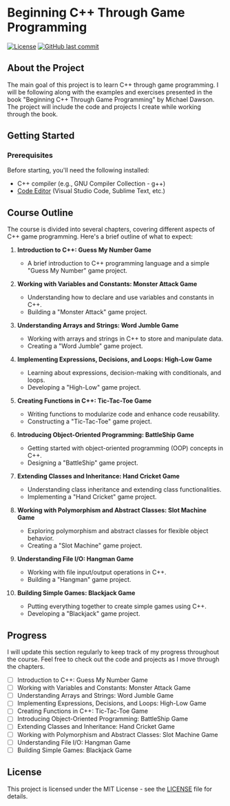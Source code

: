 # Beginning C++ Through Game Programming

[![License](https://img.shields.io/badge/license-Cengage_Learning-blue.svg)](LICENSE)
[![GitHub last commit](https://img.shields.io/github/last-commit/Brynner03/Beginning-C-Through-Game-Programming)](https://github.com/Brynner03/Beginning-C-Through-Game-Programming/commits/main)

## About the Project

The main goal of this project is to learn C++ through game programming. I will be following along with the examples and exercises presented in the book "Beginning C++ Through Game Programming" by Michael Dawson. The project will include the code and projects I create while working through the book.

## Getting Started

### Prerequisites

Before starting, you'll need the following installed:

- C++ compiler (e.g., GNU Compiler Collection - g++)
- [Code Editor](https://code.visualstudio.com/) (Visual Studio Code, Sublime Text, etc.)

## Course Outline

The course is divided into several chapters, covering different aspects of C++ game programming. Here's a brief outline of what to expect:

1. **Introduction to C++: Guess My Number Game**
   - A brief introduction to C++ programming language and a simple "Guess My Number" game project.

2. **Working with Variables and Constants: Monster Attack Game**
   - Understanding how to declare and use variables and constants in C++.
   - Building a "Monster Attack" game project.

3. **Understanding Arrays and Strings: Word Jumble Game**
   - Working with arrays and strings in C++ to store and manipulate data.
   - Creating a "Word Jumble" game project.

4. **Implementing Expressions, Decisions, and Loops: High-Low Game**
   - Learning about expressions, decision-making with conditionals, and loops.
   - Developing a "High-Low" game project.

5. **Creating Functions in C++: Tic-Tac-Toe Game**
   - Writing functions to modularize code and enhance code reusability.
   - Constructing a "Tic-Tac-Toe" game project.

6. **Introducing Object-Oriented Programming: BattleShip Game**
   - Getting started with object-oriented programming (OOP) concepts in C++.
   - Designing a "BattleShip" game project.

7. **Extending Classes and Inheritance: Hand Cricket Game**
   - Understanding class inheritance and extending class functionalities.
   - Implementing a "Hand Cricket" game project.

8. **Working with Polymorphism and Abstract Classes: Slot Machine Game**
   - Exploring polymorphism and abstract classes for flexible object behavior.
   - Creating a "Slot Machine" game project.

9. **Understanding File I/O: Hangman Game**
   - Working with file input/output operations in C++.
   - Building a "Hangman" game project.

10. **Building Simple Games: Blackjack Game**
    - Putting everything together to create simple games using C++.
    - Developing a "Blackjack" game project.

## Progress

I will update this section regularly to keep track of my progress throughout the course. Feel free to check out the code and projects as I move through the chapters.

- [ ] Introduction to C++: Guess My Number Game
- [ ] Working with Variables and Constants: Monster Attack Game
- [ ] Understanding Arrays and Strings: Word Jumble Game
- [ ] Implementing Expressions, Decisions, and Loops: High-Low Game
- [ ] Creating Functions in C++: Tic-Tac-Toe Game
- [ ] Introducing Object-Oriented Programming: BattleShip Game
- [ ] Extending Classes and Inheritance: Hand Cricket Game
- [ ] Working with Polymorphism and Abstract Classes: Slot Machine Game
- [ ] Understanding File I/O: Hangman Game
- [ ] Building Simple Games: Blackjack Game

## License

This project is licensed under the MIT License - see the [LICENSE](LICENSE) file for details.
